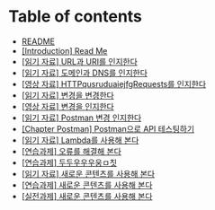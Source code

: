 # Table of contents

* [README](README.md)
* [\[Introduction\] Read Me](content2720.md)
* [\[읽기 자료\] URL과 URI를 인지한다](content2722.md)
* [\[읽기 자료\] 도메인과 DNS를 인지한다](content2724.md)
* [\[영상 자료\] HTTPqusruduaiejfgRequests를 인지한다](content2727.md)
* [\[읽기 자료\] 변경을 변경한다](content2730.md)
* [\[영상 자료\] 변경을 인지한다](content7180.md)
* [\[읽기 자료\] Postman 변경 인지한다](content2735.md)
* [\[Chapter Postman\] Postman으로 API 테스팅하기](content2736.md)
* [\[읽기 자료\] Lambda를 사용해 본다](ㄴㅇㄹㄴㅇ.md)
* [\[연습과제\] 오류를 해결해 본다](ㄴㅇㄹㄴㅇㅎㄴ.md)
* [\[연습과제\] 두두우우우웅ㅁ칫](ㄴㅇㄹㄴㅇ.md)
* [\[읽기 자료\] 새로운 콘텐츠를 사용해 본다](ㄴㅇㄹㄴㅇ.md)
* [\[연습과제\] 새로운 콘텐츠를 사용해 본다](ㄴㅇㄹㄴㅇ.md)
* [\[실전과제\] 새로운 콘텐츠를 사용해 본다](ㄴㅇㄹㄴㅇ.md)
